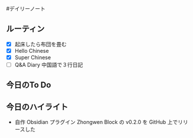 #デイリーノート
## ルーティン
- [x] 起床したら布団を畳む
- [x] Hello Chinese
- [x] Super Chinese
- [ ] Q&A Diary 中国語で３行日記
## 今日のTo Do
## 今日のハイライト
- 自作 Obsidian プラグイン Zhongwen Block の v0.2.0 を GitHub 上でリリースした

